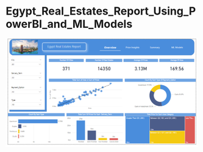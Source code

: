 # Egypt_Real_Estates_Report_Using_PowerBI_and_ML_Models


![Real Estate Page 1.png](https://github.com/Sameh20200218AI/Egypt_Real_Estates_Report_Using_PowerBI_and_ML_Models/blob/main/Real%20Estate%20Page%201.png)
